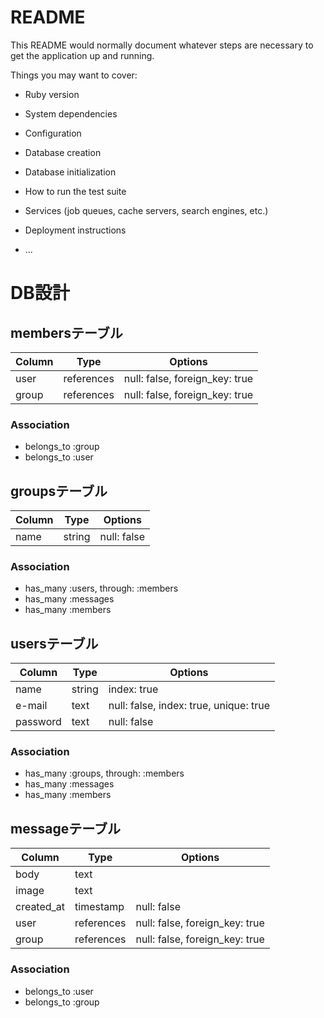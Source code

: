 # README

This README would normally document whatever steps are necessary to get the
application up and running.

Things you may want to cover:

* Ruby version

* System dependencies

* Configuration

* Database creation

* Database initialization

* How to run the test suite

* Services (job queues, cache servers, search engines, etc.)

* Deployment instructions

* ...

# DB設計

## membersテーブル

|Column|Type|Options|
|------|----|-------|
|user|references|null: false, foreign_key: true|
|group|references|null: false, foreign_key: true|

  ### Association
  - belongs_to :group
  - belongs_to :user



## groupsテーブル

|Column|Type|Options|
|------|----|-------|
|name|string|null: false|


  ### Association
  - has_many :users, through: :members
  - has_many :messages
  - has_many :members


## usersテーブル

|Column|Type|Options|
|------|----|-------|
|name|string|index: true|
|e-mail|text|null: false, index: true, unique: true|
|password|text|null: false|

  ### Association
  - has_many :groups, through: :members
  - has_many :messages
  - has_many :members



## messageテーブル

|Column|Type|Options|
|------|----|-------|
|body|text||
|image|text||
|created_at|timestamp|null: false|
|user|references|null: false, foreign_key: true|
|group|references|null: false, foreign_key: true|

  ### Association
  - belongs_to :user
  - belongs_to :group